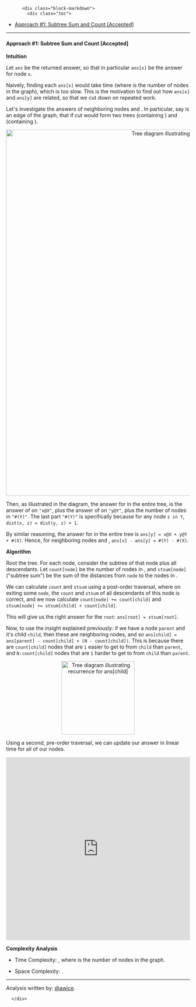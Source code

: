 <div class="article-body">
        
          <div class="block-markdown">
            <div class="toc">
<ul>
<li><a href="#approach-1-subtree-sum-and-count-accepted">Approach #1: Subtree Sum and Count [Accepted]</a></li>
</ul>
</div>
<hr>
<h4 id="approach-1-subtree-sum-and-count-accepted">Approach #1: Subtree Sum and Count [Accepted]</h4>
<p><strong>Intuition</strong></p>
<p>Let <code>ans</code> be the returned answer, so that in particular <code>ans[x]</code> be the answer for node <code>x</code>.</p>
<p>Naively, finding each <code>ans[x]</code> would take <script type="math/tex; mode=display">O(N)</script> time  (where <script type="math/tex; mode=display">N</script> is the number of nodes in the graph), which is too slow.  This is the motivation to find out how <code>ans[x]</code> and <code>ans[y]</code> are related, so that we cut down on repeated work.</p>
<p>Let's investigate the answers of neighboring nodes <script type="math/tex; mode=display">x</script> and <script type="math/tex; mode=display">y</script>.  In particular, say <script type="math/tex; mode=display">xy</script> is an edge of the graph, that if cut would form two trees <script type="math/tex; mode=display">X</script> (containing <script type="math/tex; mode=display">x</script>) and <script type="math/tex; mode=display">Y</script> (containing <script type="math/tex; mode=display">y</script>).</p>
<p></p><center>
    <img src="../Figures/834/sketch1.png" alt="Tree diagram illustrating recurrence for ans[child]" style="width: 1000px;">
</center>
<p>Then, as illustrated in the diagram, the answer for <script type="math/tex; mode=display">x</script> in the entire tree, is the answer of <script type="math/tex; mode=display">x</script> on <script type="math/tex; mode=display">X</script>
<code>"x@X"</code>, plus the answer of <script type="math/tex; mode=display">y</script> on <script type="math/tex; mode=display">Y</script>
<code>"y@Y"</code>, plus the number of nodes in <script type="math/tex; mode=display">Y</script>
<code>"#(Y)"</code>.  The last part <code>"#(Y)"</code> is specifically because for any node <code>z in Y</code>, <code>dist(x, z) = dist(y, z) + 1</code>.</p>
<p>By similar reasoning, the answer for <script type="math/tex; mode=display">y</script> in the entire tree is <code>ans[y] = x@X + y@Y + #(X)</code>.  Hence, for neighboring nodes <script type="math/tex; mode=display">x</script> and <script type="math/tex; mode=display">y</script>, <code>ans[x] - ans[y] = #(Y) - #(X)</code>.</p>
<p><strong>Algorithm</strong></p>
<p>Root the tree.  For each node, consider the subtree <script type="math/tex; mode=display">S_{\text{node}}</script> of that node plus all descendants.  Let <code>count[node]</code> be the number of nodes in <script type="math/tex; mode=display">S_{\text{node}}</script>, and <code>stsum[node]</code> ("subtree sum") be the sum of the distances from <code>node</code> to the nodes in <script type="math/tex; mode=display">S_{\text{node}}</script>.</p>
<p>We can calculate <code>count</code> and <code>stsum</code> using a post-order traversal, where on exiting some <code>node</code>, the <code>count</code> and <code>stsum</code> of all descendants of this node is correct, and we now calculate <code>count[node] += count[child]</code> and <code>stsum[node] += stsum[child] + count[child]</code>.</p>
<p>This will give us the right answer for the <code>root</code>: <code>ans[root] = stsum[root]</code>.</p>
<p>Now, to use the insight explained previously: if we have a node <code>parent</code> and it's child <code>child</code>, then these are neighboring nodes, and so <code>ans[child] = ans[parent] - count[child] + (N - count[child])</code>.  This is because there are <code>count[child]</code> nodes that are <code>1</code> easier to get to from <code>child</code> than <code>parent</code>, and <code>N-count[child]</code> nodes that are <code>1</code> harder to get to from <code>child</code> than <code>parent</code>.</p>
<p></p><center>
    <img src="../Figures/834/sketch2.png" alt="Tree diagram illustrating recurrence for ans[child]" style="height: 200px;">
</center>
<p>Using a second, pre-order traversal, we can update our answer in linear time for all of our nodes.</p>
<iframe src="https://leetcode.com/playground/u5mhW6AL/shared" frameborder="0" width="100%" height="500" name="u5mhW6AL"></iframe>

<p><strong>Complexity Analysis</strong></p>
<ul>
<li>
<p>Time Complexity:  <script type="math/tex; mode=display">O(N)</script>, where <script type="math/tex; mode=display">N</script> is the number of nodes in the graph.</p>
</li>
<li>
<p>Space Complexity:  <script type="math/tex; mode=display">O(N)</script>.</p>
</li>
</ul>
<hr>
<p>Analysis written by: <a href="https://leetcode.com/awice">@awice</a>.</p>
          </div>
        
      </div>